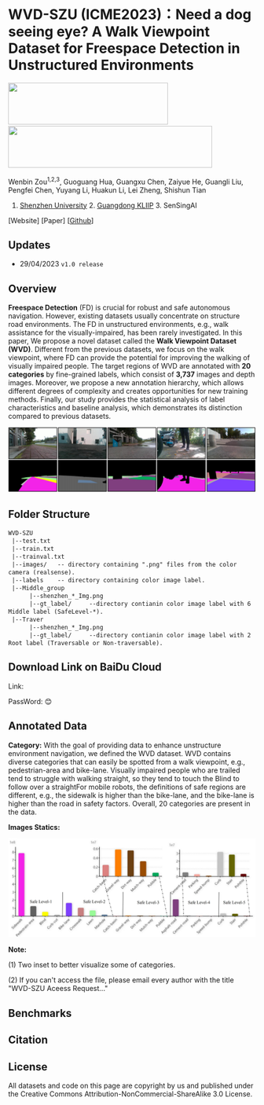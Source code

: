 # WVD-SZU (ICME2023)：Need a dog seeing eye? A Walk Viewpoint Dataset for Freespace Detection in Unstructured Environments
<img src="https://www.szu.edu.cn/images/logo_03.png" width="325" height="85"> <img src="http://iip.szu.edu.cn/uploads/admin/202010/5f866c5e7eb7e.jpg" width="415" height="85">

Wenbin Zou<sup>1,2,3</sup>, Guoguang Hua, Guangxu Chen, Zaiyue He, Guangli Liu, Pengfei Chen, Yuyang Li, Huakun Li, Lei Zheng, Shishun Tian <br>

  1. [Shenzhen University](https://www.szu.edu.cn/)  2. [Guangdong KLIIP](http://iip.szu.edu.cn/) 3. SenSingAI   <br>

  [Website] [Paper] [[Github](https://github.com/SensingAI/WVD-SZU/)]


## Updates
* 29/04/2023 `v1.0 release`

## Overview
**Freespace Detection** (FD) is crucial for robust and safe autonomous navigation. However, existing datasets usually concentrate on structure road environments. The FD in unstructured environments, e.g., walk assistance for the visually-impaired, has been rarely investigated. In this paper, We propose a novel dataset called the **Walk Viewpoint Dataset (WVD)**. Different from the previous datasets, we focus on the walk viewpoint, where FD can provide the potential for improving the walking of visually impaired people. The target regions of WVD are annotated with **20 categories** by fine-grained labels, which consist of **3,737** images and depth images. Moreover, we propose a new annotation hierarchy, which allows different degrees of complexity and creates opportunities for new training methods. Finally, our study provides the statistical analysis of label characteristics and baseline analysis, which demonstrates its distinction compared to previous datasets.

<img src="https://github.com/SensingAI/WVD-SZU/raw/main/images/Examples_00.jpg" width="925" >

## Folder Structure
```
WVD-SZU
 |--test.txt
 |--train.txt
 |--trainval.txt
 |--images/   -- directory containing ".png" files from the color camera (realsense).
 |--labels    -- directory containing color image label.
 |--Middle_group 
      |--shenzhen_*_Img.png
      |--gt_label/     --directory contianin color image label with 6 Middle label (SafeLevel-*).
 |--Traver
      |--shenzhen_*_Img.png
      |--gt_label/     --directory contianin color image label with 2 Root label (Traversable or Non-traversable).
```
## Download Link on BaiDu Cloud
Link:

PassWord:
:blush:

## Annotated Data
**Category:**
With the goal of providing data to enhance unstructure environment navigation, we defined the WVD dataset. WVD contains diverse categories that can easily be spotted from a walk viewpoint, e.g., pedestrian-area and bike-lane. Visually impaired people who are trailed tend to struggle with walking straight, so they tend to touch the Blind to follow over a straightFor mobile robots, the definitions of safe regions are different, e.g., the sidewalk is higher than the bike-lane, and the bike-lane is higher than the road in safety factors. Overall, 20 categories are present in the data.

**Images Statics:**

<img src="https://github.com/SensingAI/WVD-SZU/raw/main/images/static2_00.jpg" width="925" >

**Note:**

(1) Two inset to better visualize some of categories.

(2) If you can't access the file, please email every author with the title "WVD-SZU Aceess Request..."

## Benchmarks

## Citation


## License
All datasets and code on this page are copyright by us and published under the Creative Commons Attribution-NonCommercial-ShareAlike 3.0 License.








